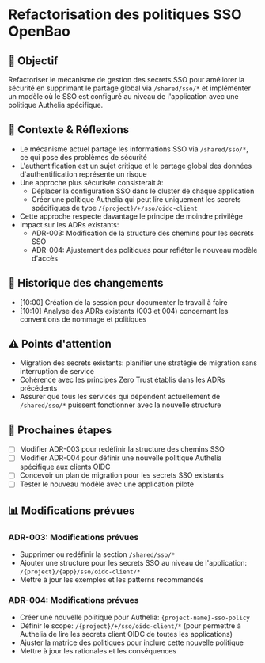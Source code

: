 # Refactorisation des politiques SSO OpenBao

## 🎯 Objectif
Refactoriser le mécanisme de gestion des secrets SSO pour améliorer la sécurité en supprimant le partage global via `/shared/sso/*` et implémenter un modèle où le SSO est configuré au niveau de l'application avec une politique Authelia spécifique.

## 🧠 Contexte & Réflexions
- Le mécanisme actuel partage les informations SSO via `/shared/sso/*`, ce qui pose des problèmes de sécurité
- L'authentification est un sujet critique et le partage global des données d'authentification représente un risque
- Une approche plus sécurisée consisterait à:
  - Déplacer la configuration SSO dans le cluster de chaque application
  - Créer une politique Authelia qui peut lire uniquement les secrets spécifiques de type `/{project}/+/sso/oidc-client`
- Cette approche respecte davantage le principe de moindre privilège
- Impact sur les ADRs existants: 
  - ADR-003: Modification de la structure des chemins pour les secrets SSO
  - ADR-004: Ajustement des politiques pour refléter le nouveau modèle d'accès

## 📝 Historique des changements
- [10:00] Création de la session pour documenter le travail à faire
- [10:10] Analyse des ADRs existants (003 et 004) concernant les conventions de nommage et politiques

## ⚠️ Points d'attention
- Migration des secrets existants: planifier une stratégie de migration sans interruption de service
- Cohérence avec les principes Zero Trust établis dans les ADRs précédents
- Assurer que tous les services qui dépendent actuellement de `/shared/sso/*` puissent fonctionner avec la nouvelle structure

## 🔄 Prochaines étapes
- [ ] Modifier ADR-003 pour redéfinir la structure des chemins SSO
- [ ] Modifier ADR-004 pour définir une nouvelle politique Authelia spécifique aux clients OIDC
- [ ] Concevoir un plan de migration pour les secrets SSO existants
- [ ] Tester le nouveau modèle avec une application pilote

## 📊 Modifications prévues

### ADR-003: Modifications prévues
- Supprimer ou redéfinir la section `/shared/sso/*` 
- Ajouter une structure pour les secrets SSO au niveau de l'application: `/{project}/{app}/sso/oidc-client/*`
- Mettre à jour les exemples et les patterns recommandés

### ADR-004: Modifications prévues
- Créer une nouvelle politique pour Authelia: `{project-name}-sso-policy`
- Définir le scope: `/{project}/+/sso/oidc-client/*` (pour permettre à Authelia de lire les secrets client OIDC de toutes les applications)
- Ajuster la matrice des politiques pour inclure cette nouvelle politique
- Mettre à jour les rationales et les conséquences 